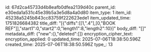id: 67d2ca45733d4b8eafb0dfea2139d40c
parent_id: e30eda1a531c45e39b5a3e5d8a4a0d80
item_type: 1
item_id: 45238a5245b843cc83759f222623ede1
item_updated_time: 1751826684382
title_diff: "[{\"diffs\":[[1,\".4\"],[0,\"BOOK REF\"]],\"start1\":0,\"start2\":0,\"length1\":8,\"length2\":10}]"
body_diff: "[]"
metadata_diff: {"new":{},"deleted":[]}
encryption_cipher_text: 
encryption_applied: 0
updated_time: 2025-07-06T18:38:50.596Z
created_time: 2025-07-06T18:38:50.596Z
type_: 13